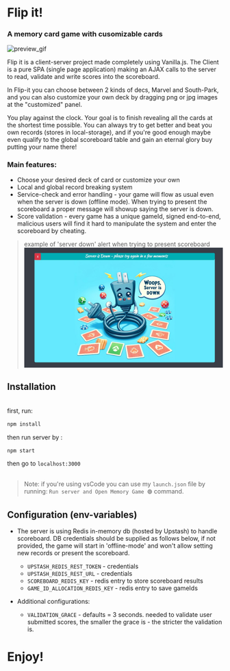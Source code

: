 # Flip it!
### A memory card game with cusomizable cards

![preview_gif](./documentation/preview_gif.gif)
<p>Flip it is a client-server project made completely using Vanilla.js. The Client is a pure SPA (single page application) making an AJAX calls to the server to read, validate and write scores into the scoreboard. </p>
<p>In Flip-it you can choose between 2 kinds of decs, Marvel and South-Park, and you can also customize your own deck by dragging png or jpg images at the "customized" panel.</p>
<p>You play against the clock. Your goal is to finish revealing all the cards at the shortest time possible. You can always try to get better and beat you own records (stores in local-storage), and if you're good enough maybe even qualify to the global scoreboard table and gain an eternal glory buy putting your name there!</p>

### Main features:

* Choose your desired deck of card or customize your own
* Local and global record breaking system
* Service-check and error handling - your game will flow as usual even when the server is down (offline mode). When trying to present the scoreboard a proper message will showup saying the server is down.
* Score validation - every game has a unique gameId, signed end-to-end, malicious users will find it hard to manipulate the system and enter the scoreboard by cheating.

> example of 'server down' alert when trying to present scoreboard
![server_is_down_example](./documentation/server_is_down.jpg)
## Installation
<br>
first, run:

```cmd
npm install
```

then run server by : 
```cmd
npm start
```

then go to `localhost:3000`
<br><br>

> Note: if you're using vsCode you can use my `launch.json` file by running: `Run server and Open Memory Game 🟢` command.

## Configuration (env-variables)

* The server is using Redis in-memory db (hosted by Upstash) to handle scoreboard. DB credentials should be supplied as follows below, if not provided, the game will start in 'offline-mode' and won't allow setting new records or present the scoreboard.

    * `UPSTASH_REDIS_REST_TOKEN` - credentials
    * `UPSTASH_REDIS_REST_URL` - credentials
    * `SCOREBOARD_REDIS_KEY` - redis entry to store scoreboard results
    * `GAME_ID_ALLOCATION_REDIS_KEY` - redis entry to save gameIds
    
* Additional configurations:
    * `VALIDATION_GRACE` - defaults = 3 seconds. needed to validate user submitted scores, the smaller the grace is - the stricter the validation is.


# Enjoy!
